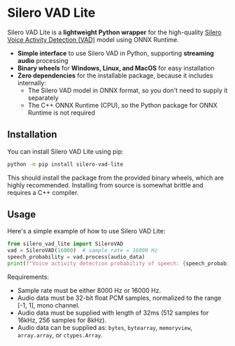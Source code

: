 # Silero VAD Lite

Silero VAD Lite is a **lightweight Python wrapper** for the high-quality [Silero Voice Activity Detection (VAD)](https://github.com/snakers4/silero-vad) model using ONNX Runtime.

- **Simple interface** to use Silero VAD in Python, supporting **streaming audio** processing
- **Binary wheels** for **Windows, Linux, and MacOS** for easy installation
- **Zero dependencies** for the installable package, because it includes internally:
  - The Silero VAD model in ONNX format, so you don't need to supply it separately
  - The C++ ONNX Runtime (CPU), so the Python package for ONNX Runtime is not required

## Installation

You can install Silero VAD Lite using pip:

```bash
python -m pip install silero-vad-lite
```

This should install the package from the provided binary wheels, which are highly recommended. Installing from source is somewhat brittle and requires a C++ compiler.

## Usage

Here's a simple example of how to use Silero VAD Lite:

```python
from silero_vad_lite import SileroVAD
vad = SileroVAD(16000)  # sample_rate = 16000 Hz
speech_probability = vad.process(audio_data)
print(f"Voice activity detection probability of speech: {speech_probability}")  # 0 <= speech_probability <= 1
```

Requirements:

- Sample rate must be either 8000 Hz or 16000 Hz.
- Audio data must be 32-bit float PCM samples, normalized to the range [-1, 1], mono channel.
- Audio data must be supplied with length of 32ms (512 samples for 16kHz, 256 samples for 8kHz).
- Audio data can be supplied as: `bytes`, `bytearray`, `memoryview`, `array.array`, or `ctypes.Array`.
